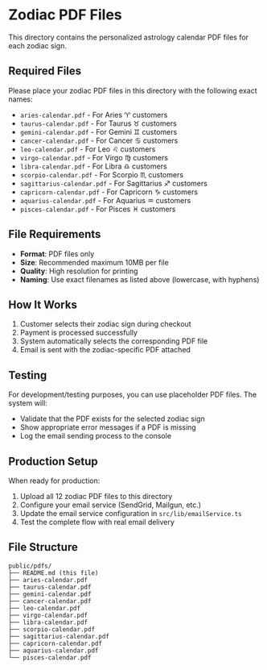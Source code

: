 # Zodiac PDF Files

This directory contains the personalized astrology calendar PDF files for each zodiac sign.

## Required Files

Please place your zodiac PDF files in this directory with the following exact names:

- `aries-calendar.pdf` - For Aries ♈ customers
- `taurus-calendar.pdf` - For Taurus ♉ customers  
- `gemini-calendar.pdf` - For Gemini ♊ customers
- `cancer-calendar.pdf` - For Cancer ♋ customers
- `leo-calendar.pdf` - For Leo ♌ customers
- `virgo-calendar.pdf` - For Virgo ♍ customers
- `libra-calendar.pdf` - For Libra ♎ customers
- `scorpio-calendar.pdf` - For Scorpio ♏ customers
- `sagittarius-calendar.pdf` - For Sagittarius ♐ customers
- `capricorn-calendar.pdf` - For Capricorn ♑ customers
- `aquarius-calendar.pdf` - For Aquarius ♒ customers
- `pisces-calendar.pdf` - For Pisces ♓ customers

## File Requirements

- **Format**: PDF files only
- **Size**: Recommended maximum 10MB per file
- **Quality**: High resolution for printing
- **Naming**: Use exact filenames as listed above (lowercase, with hyphens)

## How It Works

1. Customer selects their zodiac sign during checkout
2. Payment is processed successfully
3. System automatically selects the corresponding PDF file
4. Email is sent with the zodiac-specific PDF attached

## Testing

For development/testing purposes, you can use placeholder PDF files. The system will:
- Validate that the PDF exists for the selected zodiac sign
- Show appropriate error messages if a PDF is missing
- Log the email sending process to the console

## Production Setup

When ready for production:
1. Upload all 12 zodiac PDF files to this directory
2. Configure your email service (SendGrid, Mailgun, etc.)
3. Update the email service configuration in `src/lib/emailService.ts`
4. Test the complete flow with real email delivery

## File Structure
```
public/pdfs/
├── README.md (this file)
├── aries-calendar.pdf
├── taurus-calendar.pdf
├── gemini-calendar.pdf
├── cancer-calendar.pdf
├── leo-calendar.pdf
├── virgo-calendar.pdf
├── libra-calendar.pdf
├── scorpio-calendar.pdf
├── sagittarius-calendar.pdf
├── capricorn-calendar.pdf
├── aquarius-calendar.pdf
└── pisces-calendar.pdf
``` 